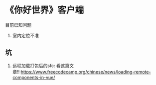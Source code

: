 # 《你好世界》客户端

目前已知问题

1. 室内定位不准

## 坑

1. 远程加载打包后的sfc:
   看这篇文章!!:https://www.freecodecamp.org/chinese/news/loading-remote-components-in-vue/
